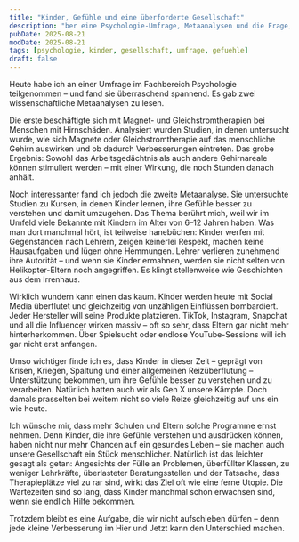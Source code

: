 ```yaml
---
title: "Kinder, Gefühle und eine überforderte Gesellschaft"
description: "ber eine Psychologie-Umfrage, Metaanalysen und die Frage, warum Kinder heute Unterstützung im Umgang mit Gefühlen so dringend brauchen."
pubDate: 2025-08-21
modDate: 2025-08-21
tags: [psychologie, kinder, gesellschaft, umfrage, gefuehle]
draft: false
---
```


Heute habe ich an einer Umfrage im Fachbereich Psychologie teilgenommen –
und fand sie überraschend spannend. Es gab zwei wissenschaftliche
Metaanalysen zu lesen.

Die erste beschäftigte sich mit Magnet- und Gleichstromtherapien bei Menschen
mit Hirnschäden. Analysiert wurden Studien, in denen untersucht wurde, wie
sich Magnete oder Gleichstromtherapie auf das menschliche Gehirn auswirken
und ob dadurch Verbesserungen eintreten. Das grobe Ergebnis: Sowohl das
Arbeitsgedächtnis als auch andere Gehirnareale können stimuliert werden – mit
einer Wirkung, die noch Stunden danach anhält.

Noch interessanter fand ich jedoch die zweite Metaanalyse. Sie untersuchte
Studien zu Kursen, in denen Kinder lernen, ihre Gefühle besser zu verstehen
und damit umzugehen. Das Thema berührt mich, weil wir im Umfeld viele Bekannte
mit Kindern im Alter von 6–12 Jahren haben. Was man dort manchmal hört, ist
teilweise hanebüchen: Kinder werfen mit Gegenständen nach Lehrern,
zeigen keinerlei Respekt, machen keine Hausaufgaben und lügen ohne Hemmungen.
Lehrer verlieren zunehmend ihre Autorität – und wenn sie Kinder ermahnen,
werden sie nicht selten von Helikopter-Eltern noch angegriffen.
Es klingt stellenweise wie Geschichten aus dem Irrenhaus.

Wirklich wundern kann einen das kaum. Kinder werden heute mit Social Media
überflutet und gleichzeitig von unzähligen Einflüssen bombardiert. Jeder
Hersteller will seine Produkte platzieren. TikTok, Instagram, Snapchat und all
die Influencer wirken massiv – oft so sehr, dass Eltern gar nicht mehr
hinterherkommen. Über Spielsucht oder endlose YouTube-Sessions will ich gar
nicht erst anfangen.

Umso wichtiger finde ich es, dass Kinder in dieser Zeit – geprägt von Krisen,
Kriegen, Spaltung und einer allgemeinen Reizüberflutung – Unterstützung
bekommen, um ihre Gefühle besser zu verstehen und zu verarbeiten. Natürlich
hatten auch wir als Gen X unsere Kämpfe. Doch damals prasselten bei weitem
nicht so viele Reize gleichzeitig auf uns ein wie heute.

Ich wünsche mir, dass mehr Schulen und Eltern solche Programme ernst nehmen.
Denn Kinder, die ihre Gefühle verstehen und ausdrücken können, haben nicht nur
mehr Chancen auf ein gesundes Leben – sie machen auch unsere Gesellschaft ein
Stück menschlicher. Natürlich ist das leichter gesagt als getan: Angesichts
der Fülle an Problemen, überfüllter Klassen, zu weniger Lehrkräfte,
überlasteter Beratungsstellen und der Tatsache, dass Therapieplätze viel zu
rar sind, wirkt das Ziel oft wie eine ferne Utopie. Die Wartezeiten sind so
lang, dass Kinder manchmal schon erwachsen sind, wenn sie endlich Hilfe
bekommen.

Trotzdem bleibt es eine Aufgabe, die wir nicht aufschieben dürfen – denn jede
kleine Verbesserung im Hier und Jetzt kann den Unterschied machen.
